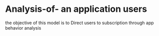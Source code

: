 # Analysis-of- an application users
the objective of this model is to Direct users to subscription through app behavior analysis 

